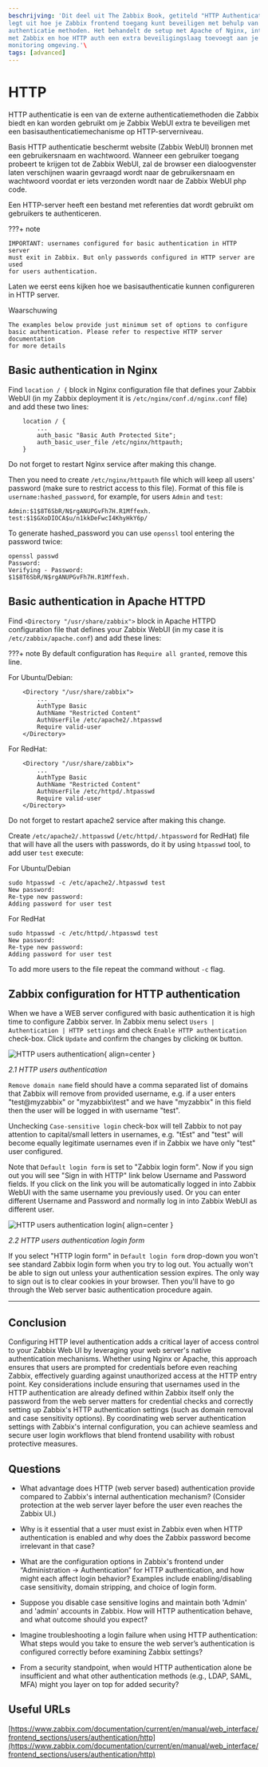 ```yaml
---
beschrijving: 'Dit deel uit The Zabbix Book, getiteld "HTTP Authentication,"
legt uit hoe je Zabbix frontend toegang kunt beveiligen met behulp van webserver
authenticatie methoden. Het behandelt de setup met Apache of Nginx, integratie
met Zabbix en hoe HTTP auth een extra beveiligingslaag toevoegt aan je
monitoring omgeving.'\
tags: [advanced]
---
```


# HTTP

HTTP authenticatie is een van de externe authenticatiemethoden die Zabbix biedt
en kan worden gebruikt om je Zabbix WebUI extra te beveiligen met een
basisauthenticatiemechanisme op HTTP-serverniveau.

Basis HTTP authenticatie beschermt website (Zabbix WebUI) bronnen met een
gebruikersnaam en wachtwoord. Wanneer een gebruiker toegang probeert te krijgen
tot de Zabbix WebUI, zal de browser een dialoogvenster laten verschijnen waarin
gevraagd wordt naar de gebruikersnaam en wachtwoord voordat er iets verzonden
wordt naar de Zabbix WebUI php code.

Een HTTP-server heeft een bestand met referenties dat wordt gebruikt om
gebruikers te authenticeren.

???+ note

    IMPORTANT: usernames configured for basic authentication in HTTP server
    must exit in Zabbix. But only passwords configured in HTTP server are used
    for users authentication.

Laten we eerst eens kijken hoe we basisauthenticatie kunnen configureren in HTTP
server.

Waarschuwing

    The examples below provide just minimum set of options to configure
    basic authentication. Please refer to respective HTTP server documentation
    for more details

## Basic authentication in Nginx

Find `location / {` block in Nginx configuration file that defines your Zabbix
WebUI (in my Zabbix deployment it is `/etc/nginx/conf.d/nginx.conf` file) and
add these two lines:

```
    location / {
        ...
        auth_basic "Basic Auth Protected Site";
        auth_basic_user_file /etc/nginx/httpauth;
    }
```

Do not forget to restart Nginx service after making this change.

Then you need to create `/etc/nginx/httpauth` file which will keep all users'
password (make sure to restrict access to this file). Format of this file is
`username:hashed_password`, for example, for users `Admin` and `test`:

```
Admin:$1$8T6SbR/N$rgANUPGvFh7H.R1Mffexh.
test:$1$GXoDIOCA$u/n1kkDeFwcI4KhyHkY6p/
```

To generate hashed_password you can use `openssl` tool entering the password
twice:
```
openssl passwd
Password:
Verifying - Password:
$1$8T6SbR/N$rgANUPGvFh7H.R1Mffexh.
```

## Basic authentication in Apache HTTPD

Find `<Directory "/usr/share/zabbix">` block in Apache HTTPD configuration file
that defines your Zabbix WebUI (in my case it is `/etc/zabbix/apache.conf`) and
add these lines:

???+ note By default configuration has `Require all granted`, remove this line.

For Ubuntu/Debian:
```
    <Directory "/usr/share/zabbix">
        ...
        AuthType Basic
        AuthName "Restricted Content"
        AuthUserFile /etc/apache2/.htpasswd
        Require valid-user
    </Directory>
```

For RedHat:
```
    <Directory "/usr/share/zabbix">
        ...
        AuthType Basic
        AuthName "Restricted Content"
        AuthUserFile /etc/httpd/.htpasswd
        Require valid-user
    </Directory>
```

Do not forget to restart apache2 service after making this change.

Create `/etc/apache2/.httpasswd` (`/etc/httpd/.htpassword` for RedHat) file that
will have all the users with passwords, do it by using `htpasswd` tool, to add
user `test` execute:

For Ubuntu/Debian
```
sudo htpasswd -c /etc/apache2/.htpasswd test
New password: 
Re-type new password: 
Adding password for user test
```

For RedHat
```
sudo htpasswd -c /etc/httpd/.htpasswd test
New password: 
Re-type new password: 
Adding password for user test
```

To add more users to the file repeat the command without `-c` flag.

## Zabbix configuration for HTTP authentication

When we have a WEB server configured with basic authentication it is high time
to configure Zabbix server. In Zabbix menu select `Users | Authentication | HTTP
settings` and check `Enable HTTP authentication` check-box. Click `Update` and
confirm the changes by clicking `OK` button.

![HTTP users authentication](ch02.1-http-auth-settings.png){ align=center }

_2.1 HTTP users authentication_

`Remove domain name` field should have a comma separated list of domains that
Zabbix will remove from provided username, e.g. if a user enters "test@myzabbix"
or "myzabbix\test" and we have "myzabbix" in this field then the user will be
logged in with username "test".

Unchecking `Case-sensitive login` check-box will tell Zabbix to not pay
attention to capital/small letters in usernames, e.g. "tEst" and "test" will
become equally legitimate usernames even if in Zabbix we have only "test" user
configured.

Note that `Default login form` is set to "Zabbix login form". Now if you sign
out you will see "Sign in with HTTP" link below Username and Password fields. If
you click on the link you will be automatically logged in into Zabbix WebUI with
the same username you previously used. Or you can enter different Username and
Password and normally log in into Zabbix WebUI as different user.

![HTTP users authentication login](ch02.2-http-auth-login.png){ align=center }

_2.2 HTTP users authentication login form_

If you select "HTTP login form" in `Default login form` drop-down you won't see
standard Zabbix login form when you try to log out. You actually won't be able
to sign out unless your authentication session expires. The only way to sign out
is to clear cookies in your browser. Then you'll have to go through the Web
server basic authentication procedure again.

---

## Conclusion

Configuring HTTP level authentication adds a critical layer of access control to
your Zabbix Web UI by leveraging your web server's native authentication
mechanisms. Whether using Nginx or Apache, this approach ensures that users are
prompted for credentials before even reaching Zabbix, effectively guarding
against unauthorized access at the HTTP entry point. Key considerations include
ensuring that usernames used in the HTTP authentication are already defined
within Zabbix itself only the password from the web server matters for
credential checks and correctly setting up Zabbix's HTTP authentication settings
(such as domain removal and case sensitivity options). By coordinating web
server authentication settings with Zabbix's internal configuration, you can
achieve seamless and secure user login workflows that blend frontend usability
with robust protective measures.

## Questions

- What advantage does HTTP (web server based) authentication provide compared to
  Zabbix's internal authentication mechanism? (Consider protection at the web
  server layer before the user even reaches the Zabbix UI.)

- Why is it essential that a user must exist in Zabbix even when HTTP
  authentication is enabled and why does the Zabbix password become irrelevant
  in that case?

- What are the configuration options in Zabbix's frontend under “Administration
  → Authentication” for HTTP authentication, and how might each affect login
  behavior? Examples include enabling/disabling case sensitivity, domain
  stripping, and choice of login form.

- Suppose you disable case sensitive logins and maintain both 'Admin' and
  'admin' accounts in Zabbix. How will HTTP authentication behave, and what
  outcome should you expect?

- Imagine troubleshooting a login failure when using HTTP authentication: What
  steps would you take to ensure the web server’s authentication is configured
  correctly before examining Zabbix settings?

- From a security standpoint, when would HTTP authentication alone be
  insufficient and what other authentication methods (e.g., LDAP, SAML, MFA)
  might you layer on top for added security?

## Useful URLs

[https://www.zabbix.com/documentation/current/en/manual/web_interface/frontend_sections/users/authentication/http](https://www.zabbix.com/documentation/current/en/manual/web_interface/frontend_sections/users/authentication/http)
